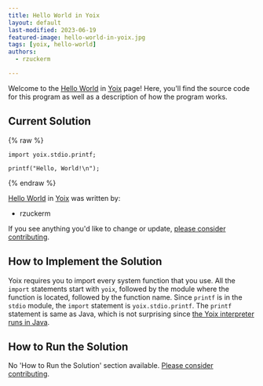 ```yaml
---
title: Hello World in Yoix
layout: default
last-modified: 2023-06-19
featured-image: hello-world-in-yoix.jpg
tags: [yoix, hello-world]
authors:
  - rzuckerm

---
```


Welcome to the [Hello World](https://sampleprograms.io/projects/hello-world) in [Yoix](https://sampleprograms.io/languages/yoix) page! Here, you'll find the source code for this program as well as a description of how the program works.

## Current Solution

{% raw %}

```yoix
import yoix.stdio.printf;

printf("Hello, World!\n");
```

{% endraw %}

[Hello World](https://sampleprograms.io/projects/hello-world) in [Yoix](https://sampleprograms.io/languages/yoix) was written by:

- rzuckerm

If you see anything you'd like to change or update, [please consider contributing](https://github.com/TheRenegadeCoder/sample-programs).

## How to Implement the Solution

Yoix requires you to import every system function that you use. All the
`import` statements start with `yoix`, followed by the module where the
function is located, followed by the function name. Since `printf` is in
the `stdio` module, the `import` statement is `yoix.stdio.printf`.
The `printf` statement is same as Java, which is not surprising since
[the Yoix interpreter runs in Java][1].

[1]: https://en.wikipedia.org/wiki/Yoix


## How to Run the Solution

No 'How to Run the Solution' section available. [Please consider contributing](https://github.com/TheRenegadeCoder/sample-programs-website).